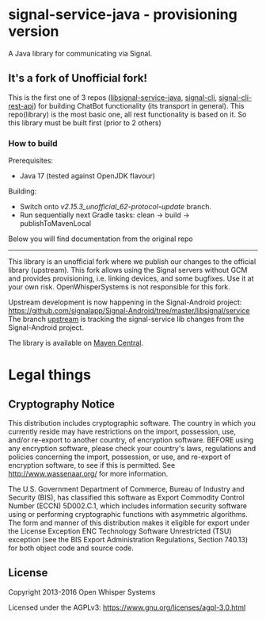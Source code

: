 # signal-service-java - provisioning version

A Java library for communicating via Signal.

## It's a fork of Unofficial fork!

This is the first one of 3 repos ([libsignal-service-java](https://code.dev-ittest.ru/ittest/inoi/inoi-libsignal-service-java/-/tree/v2.15.3_unofficial_62-protocol-update), 
[signal-cli](https://code.dev-ittest.ru/ittest/inoi/inoi-signal-cli/-/tree/v0.11.4-protocol-update),
[signal-cli-rest-api](https://code.dev-ittest.ru/ittest/inoi/inoi-signal-cli-rest-api/-/tree/v0.64-new-protocol)) 
for building ChatBot functionality (its transport in general). This repo(library) is the most basic one, all rest 
functionality is based on it. So this library must be built first (prior to 2 others)

### How to build

Prerequisites:
* Java 17 (tested against OpenJDK flavour)

Building:
* Switch onto _v2.15.3_unofficial_62-protocol-update_ branch.
* Run sequentially next Gradle tasks: clean -> build -> publishToMavenLocal

Below you will find documentation from the original repo

---

This library is an unofficial fork where we publish our changes to the official library (upstream).
This fork allows using the Signal servers without GCM and provides provisioning, i.e. linking devices, and some bugfixes.
Use it at your own risk. OpenWhisperSystems is not responsible for this fork.

Upstream development is now happening in the Signal-Android project: https://github.com/signalapp/Signal-Android/tree/master/libsignal/service
The branch [upstream](https://github.com/Turasa/libsignal-service-java/tree/upstream) is tracking the signal-service lib changes from the Signal-Android project.

The library is available on [Maven Central](https://search.maven.org/#search%7Cga%7C1%7Cg%3A%22com.github.turasa%22).

# Legal things

## Cryptography Notice

This distribution includes cryptographic software. The country in which you currently reside may have restrictions on the import, possession, use, and/or re-export to another country, of encryption software.
BEFORE using any encryption software, please check your country's laws, regulations and policies concerning the import, possession, or use, and re-export of encryption software, to see if this is permitted.
See <http://www.wassenaar.org/> for more information.

The U.S. Government Department of Commerce, Bureau of Industry and Security (BIS), has classified this software as Export Commodity Control Number (ECCN) 5D002.C.1, which includes information security software using or performing cryptographic functions with asymmetric algorithms.
The form and manner of this distribution makes it eligible for export under the License Exception ENC Technology Software Unrestricted (TSU) exception (see the BIS Export Administration Regulations, Section 740.13) for both object code and source code.

## License

Copyright 2013-2016 Open Whisper Systems

Licensed under the AGPLv3: https://www.gnu.org/licenses/agpl-3.0.html

